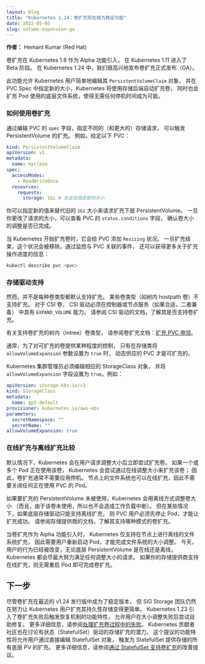 ```yaml
---
layout: blog
title: "Kubernetes 1.24：卷扩充现在成为稳定功能"
date: 2022-05-05
slug: volume-expansion-ga
---
```



**作者：** Hemant Kumar (Red Hat)

卷扩充在 Kubernetes 1.8 作为 Alpha 功能引入，
在 Kubernetes 1.11 进入了 Beta 阶段。
在 Kubernetes 1.24 中，我们很高兴地宣布卷扩充正式发布（GA）。

此功能允许 Kubernetes 用户简单地编辑其 `PersistentVolumeClaim` 对象，
并在 PVC Spec 中指定新的大小，Kubernetes 将使用存储后端自动扩充卷，
同时也会扩充 Pod 使用的底层文件系统，使得无需任何停机时间成为可能。
### 如何使用卷扩充

通过编辑 PVC 的 `spec` 字段，指定不同的（和更大的）存储请求，
可以触发 PersistentVolume 的扩充。
例如，给定以下 PVC：

```yaml
kind: PersistentVolumeClaim
apiVersion: v1
metadata:
  name: myclaim
spec:
  accessModes:
    - ReadWriteOnce
  resources:
    requests:
      storage: 1Gi # 在此处指定新的大小
```
你可以指定新的值来替代旧的 `1Gi` 大小来请求扩充下层 PersistentVolume。
一旦你更改了请求的大小，可以查看 PVC 的 `status.conditions` 字段，
确认卷大小的调整是否已完成。

当 Kubernetes 开始扩充卷时，它会给 PVC 添加 `Resizing` 状况。
一旦扩充结束，这个状况会被移除。通过监控与 PVC 关联的事件，
还可以获得更多关于扩充操作进度的信息：

```bash
kubectl describe pvc <pvc>
```
### 存储驱动支持

然而，并不是每种卷类型都默认支持扩充。
某些卷类型（如树内 hostpath 卷）不支持扩充。
对于 CSI 卷，
CSI 驱动必须在控制器或节点服务（如果合适，二者兼备）
中具有 `EXPAND_VOLUME` 能力。
请参阅 CSI 驱动的文档，了解其是否支持卷扩充。

有关支持卷扩充的树内（intree）卷类型，
请参阅卷扩充文档：[扩充 PVC 申领](/zh-cn/docs/concepts/storage/persistent-volumes/#expanding-persistent-volumes-claims)。

通常，为了对可扩充的卷提供某种程度的控制，
只有在存储类将 `allowVolumeExpansion` 参数设置为 `true` 时，
动态供应的 PVC 才是可扩充的。

Kubernetes 集群管理员必须编辑相应的 StorageClass 对象，
并将 `allowVolumeExpansion` 字段设置为 `true`。例如：

```yaml
apiVersion: storage.k8s.io/v1
kind: StorageClass
metadata:
  name: gp2-default
provisioner: kubernetes.io/aws-ebs
parameters:
  secretNamespace: ""
  secretName: ""
allowVolumeExpansion: true
```
### 在线扩充与离线扩充比较

默认情况下，Kubernetes 会在用户请求调整大小后立即尝试扩充卷。
如果一个或多个 Pod 正在使用该卷，
Kubernetes 会尝试通过在线调整大小来扩充该卷；
因此，卷扩充通常不需要应用停机。
节点上的文件系统也可以在线扩充，因此不需要关闭任何正在使用 PVC 的 Pod。

如果要扩充的 PersistentVolume 未被使用，Kubernetes 会用离线方式调整卷大小
（而且，由于该卷未使用，所以也不会造成工作负载中断）。
但在某些情况下，如果底层存储驱动只能支持离线扩充，
则 PVC 用户必须先停止 Pod，才能让扩充成功。
请参阅存储提供商的文档，了解其支持哪种模式的卷扩充。

当卷扩充作为 Alpha 功能引入时，
Kubernetes 仅支持在节点上进行离线的文件系统扩充，
因此需要用户重新启动 Pod，才能完成文件系统的大小调整。
今天，用户的行为已经被改变，无论底层 PersistentVolume 是在线还是离线，
Kubernetes 都会尽最大努力满足任何调整大小的请求。
如果你的存储提供商支持在线扩充，则无需重启 Pod 即可完成卷扩充。
## 下一步

尽管卷扩充在最近的 v1.24 发行版中成为了稳定版本，
但 SIG Storage 团队仍然在努力让 Kubernetes 用户扩充其持久性存储变得更简单。
Kubernetes 1.23 引入了卷扩充失败后触发恢复机制的功能特性，
允许用户在大小调整失败后尝试自助修复。
更多详细信息，请参阅[处理扩充卷过程中的失败](/zh-cn/docs/concepts/storage/persistent-volumes/#recovering-from-failure-when-expanding-volumes)。
Kubernetes 贡献者社区也在讨论有状态（StatefulSet）驱动的存储扩充的潜力。
这个提议的功能特性将允许用户通过直接编辑 StatefulSet 对象，
触发为 StatefulSet 提供存储的所有底层 PV 的扩充。
更多详细信息，请参阅[通过 StatefulSet 支持卷扩充](https://github.com/kubernetes/enhancements/issues/661)的改善提议。
